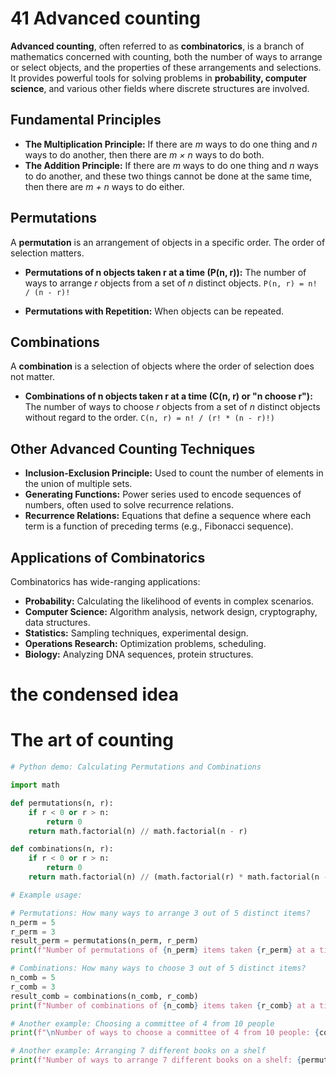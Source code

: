 # 41 Advanced counting

**Advanced counting**, often referred to as **combinatorics**, is a branch of mathematics concerned with counting, both the number of ways to arrange or select objects, and the properties of these arrangements and selections. It provides powerful tools for solving problems in **probability, computer science**, and various other fields where discrete structures are involved.

## Fundamental Principles

*   **The Multiplication Principle:** If there are *m* ways to do one thing and *n* ways to do another, then there are *m × n* ways to do both.
*   **The Addition Principle:** If there are *m* ways to do one thing and *n* ways to do another, and these two things cannot be done at the same time, then there are *m + n* ways to do either.

## Permutations

A **permutation** is an arrangement of objects in a specific order. The order of selection matters.

*   **Permutations of n objects taken r at a time (P(n, r)):** The number of ways to arrange *r* objects from a set of *n* distinct objects.
    `P(n, r) = n! / (n - r)!`

*   **Permutations with Repetition:** When objects can be repeated.

## Combinations

A **combination** is a selection of objects where the order of selection does not matter.

*   **Combinations of n objects taken r at a time (C(n, r) or "n choose r"):** The number of ways to choose *r* objects from a set of *n* distinct objects without regard to the order.
    `C(n, r) = n! / (r! * (n - r)!)`

## Other Advanced Counting Techniques

*   **Inclusion-Exclusion Principle:** Used to count the number of elements in the union of multiple sets.
*   **Generating Functions:** Power series used to encode sequences of numbers, often used to solve recurrence relations.
*   **Recurrence Relations:** Equations that define a sequence where each term is a function of preceding terms (e.g., Fibonacci sequence).

## Applications of Combinatorics

Combinatorics has wide-ranging applications:

*   **Probability:** Calculating the likelihood of events in complex scenarios.
*   **Computer Science:** Algorithm analysis, network design, cryptography, data structures.
*   **Statistics:** Sampling techniques, experimental design.
*   **Operations Research:** Optimization problems, scheduling.
*   **Biology:** Analyzing DNA sequences, protein structures.

# the condensed idea

# The art of counting

```python
# Python demo: Calculating Permutations and Combinations

import math

def permutations(n, r):
    if r < 0 or r > n:
        return 0
    return math.factorial(n) // math.factorial(n - r)

def combinations(n, r):
    if r < 0 or r > n:
        return 0
    return math.factorial(n) // (math.factorial(r) * math.factorial(n - r))

# Example usage:

# Permutations: How many ways to arrange 3 out of 5 distinct items?
n_perm = 5
r_perm = 3
result_perm = permutations(n_perm, r_perm)
print(f"Number of permutations of {n_perm} items taken {r_perm} at a time: {result_perm}")

# Combinations: How many ways to choose 3 out of 5 distinct items?
n_comb = 5
r_comb = 3
result_comb = combinations(n_comb, r_comb)
print(f"Number of combinations of {n_comb} items taken {r_comb} at a time: {result_comb}")

# Another example: Choosing a committee of 4 from 10 people
print(f"\nNumber of ways to choose a committee of 4 from 10 people: {combinations(10, 4)}")

# Another example: Arranging 7 different books on a shelf
print(f"Number of ways to arrange 7 different books on a shelf: {permutations(7, 7)}")
```